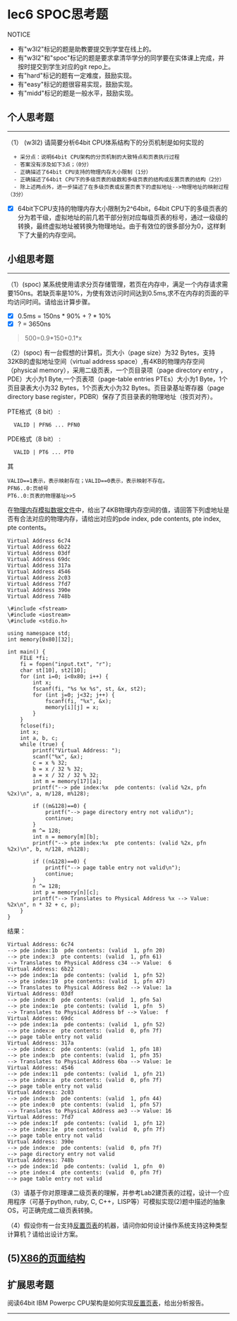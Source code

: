 # lec6 SPOC思考题


NOTICE
- 有"w3l2"标记的题是助教要提交到学堂在线上的。
- 有"w3l2"和"spoc"标记的题是要求拿清华学分的同学要在实体课上完成，并按时提交到学生对应的git repo上。
- 有"hard"标记的题有一定难度，鼓励实现。
- 有"easy"标记的题很容易实现，鼓励实现。
- 有"midd"标记的题是一般水平，鼓励实现。


## 个人思考题
---

（1） (w3l2) 请简要分析64bit CPU体系结构下的分页机制是如何实现的
```
  + 采分点：说明64bit CPU架构的分页机制的大致特点和页表执行过程
  - 答案没有涉及如下3点；（0分）
  - 正确描述了64bit CPU支持的物理内存大小限制（1分）
  - 正确描述了64bit CPU下的多级页表的级数和多级页表的结构或反置页表的结构（2分）
  - 除上述两点外，进一步描述了在多级页表或反置页表下的虚拟地址-->物理地址的映射过程（3分）
 ```
- [x] 64bit下CPU支持的物理内存大小限制为2^64bit，64bit CPU下的多级页表的分为若干级，虚拟地址的前几若干部分别对应每级页表的标号，通过一级级的转换，最终虚拟地址被转换为物理地址。由于有效位的很多部分为0，这样剩下了大量的内存空间。

>  

## 小组思考题
---

（1）(spoc) 某系统使用请求分页存储管理，若页在内存中，满足一个内存请求需要150ns。若缺页率是10%，为使有效访问时间达到0.5ms,求不在内存的页面的平均访问时间。请给出计算步骤。 

- [x]  0.5ms = 150ns * 90% + ? * 10%
- [x]  ? = 3650ns

> 500=0.9\*150+0.1\*x

（2）(spoc) 有一台假想的计算机，页大小（page size）为32 Bytes，支持32KB的虚拟地址空间（virtual address space）,有4KB的物理内存空间（physical memory），采用二级页表，一个页目录项（page directory entry ，PDE）大小为1 Byte,一个页表项（page-table entries PTEs）大小为1 Byte，1个页目录表大小为32 Bytes，1个页表大小为32 Bytes。页目录基址寄存器（page directory base register，PDBR）保存了页目录表的物理地址（按页对齐）。

PTE格式（8 bit） :
```
  VALID | PFN6 ... PFN0
```
PDE格式（8 bit） :
```
  VALID | PT6 ... PT0
```
其
```
VALID==1表示，表示映射存在；VALID==0表示，表示映射不存在。
PFN6..0:页帧号
PT6..0:页表的物理基址>>5
```
在[物理内存模拟数据文件](./03-2-spoc-testdata.md)中，给出了4KB物理内存空间的值，请回答下列虚地址是否有合法对应的物理内存，请给出对应的pde index, pde contents, pte index, pte contents。
```
Virtual Address 6c74
Virtual Address 6b22
Virtual Address 03df
Virtual Address 69dc
Virtual Address 317a
Virtual Address 4546
Virtual Address 2c03
Virtual Address 7fd7
Virtual Address 390e
Virtual Address 748b
```

```
\#include <fstream>
\#include <iostream>
\#include <stdio.h>

using namespace std;
int memory[0x80][32];

int main() {
	FILE *fi;
	fi = fopen("input.txt", "r");
	char st[10], st2[10];
	for (int i=0; i<0x80; i++) {
		int x;
		fscanf(fi, "%s %x %s", st, &x, st2);
		for (int j=0; j<32; j++) {
			fscanf(fi, "%x", &x);
			memory[i][j] = x;
		}
	}
	fclose(fi);
	int x;
	int a, b, c;
	while (true) {
		printf("Virtual Address: ");
		scanf("%x", &x);
		c = x % 32;
		b = x / 32 % 32;
		a = x / 32 / 32 % 32;
		int m = memory[17][a];
		printf("--> pde index:%x  pde contents: (valid %2x, pfn %2x)\n", a, m/128, m%128);

		if ((m&128)==0) {
			printf("--> page directory entry not valid\n");
			continue;
		}
		m ^= 128;
		int n = memory[m][b];
		printf("--> pte index:%x  pte contents: (valid %2x, pfn %2x)\n", b, n/128, n%128);

		if ((n&128)==0) {
			printf("--> page table entry not valid\n");
			continue;
		}
		n ^= 128;
		int p = memory[n][c];
		printf("--> Translates to Physical Address %x --> Value: %2x\n", n * 32 + c, p);
	}
}
```

结果：
```
Virtual Address: 6c74
--> pde index:1b  pde contents: (valid  1, pfn 20)
--> pte index:3  pte contents: (valid  1, pfn 61)
--> Translates to Physical Address c34 --> Value:  6
Virtual Address: 6b22
--> pde index:1a  pde contents: (valid  1, pfn 52)
--> pte index:19  pte contents: (valid  1, pfn 47)
--> Translates to Physical Address 8e2 --> Value: 1a
Virtual Address: 03df
--> pde index:0  pde contents: (valid  1, pfn 5a)
--> pte index:1e  pte contents: (valid  1, pfn  5)
--> Translates to Physical Address bf --> Value:  f
Virtual Address: 69dc
--> pde index:1a  pde contents: (valid  1, pfn 52)
--> pte index:e  pte contents: (valid  0, pfn 7f)
--> page table entry not valid
Virtual Address: 317a
--> pde index:c  pde contents: (valid  1, pfn 18)
--> pte index:b  pte contents: (valid  1, pfn 35)
--> Translates to Physical Address 6ba --> Value: 1e
Virtual Address: 4546
--> pde index:11  pde contents: (valid  1, pfn 21)
--> pte index:a  pte contents: (valid  0, pfn 7f)
--> page table entry not valid
Virtual Address: 2c03
--> pde index:b  pde contents: (valid  1, pfn 44)
--> pte index:0  pte contents: (valid  1, pfn 57)
--> Translates to Physical Address ae3 --> Value: 16
Virtual Address: 7fd7
--> pde index:1f  pde contents: (valid  1, pfn 12)
--> pte index:1e  pte contents: (valid  0, pfn 7f)
--> page table entry not valid
Virtual Address: 390e
--> pde index:e  pde contents: (valid  0, pfn 7f)
--> page directory entry not valid
Virtual Address: 748b
--> pde index:1d  pde contents: (valid  1, pfn  0)
--> pte index:4  pte contents: (valid  0, pfn 7f)
--> page table entry not valid
```


（3）请基于你对原理课二级页表的理解，并参考Lab2建页表的过程，设计一个应用程序（可基于python, ruby, C, C++，LISP等）可模拟实现(2)题中描述的抽象OS，可正确完成二级页表转换。


（4）假设你有一台支持[反置页表](http://en.wikipedia.org/wiki/Page_table#Inverted_page_table)的机器，请问你如何设计操作系统支持这种类型计算机？请给出设计方案。

 (5)[X86的页面结构](http://os.cs.tsinghua.edu.cn/oscourse/OS2015/lecture06#head-1f58ea81c046bd27b196ea2c366d0a2063b304ab)
--- 

## 扩展思考题

阅读64bit IBM Powerpc CPU架构是如何实现[反置页表](http://en.wikipedia.org/wiki/Page_table#Inverted_page_table)，给出分析报告。

--- 

